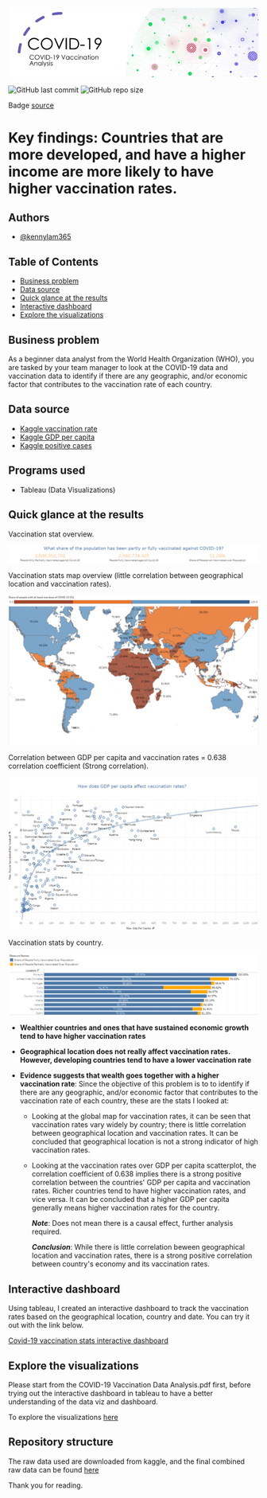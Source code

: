 ![banner](assets/banner.png)

![GitHub last commit](https://img.shields.io/github/last-commit/kennylam365/COVID-19-Vaccination-Analysis)
![GitHub repo size](https://img.shields.io/github/repo-size/kennylam365/COVID-19-Vaccination-Analysis)

Badge [source](https://shields.io/)

# Key findings: Countries that are more developed, and have a higher income are more likely to have higher vaccination rates.


## Authors

- [@kennylam365](https://www.github.com/kennylam365)

## Table of Contents

  - [Business problem](#business-problem)
  - [Data source](#data-source)
  - [Quick glance at the results](#quick-glance-at-the-results)
  - [Interactive dashboard](#interactive-dashboard)
  - [Explore the visualizations](#explore-the-visualizations)


## Business problem

As a beginner data analyst from the World Health Organization (WHO), you are tasked by your team manager to look at the COVID-19 data and vaccination data to identify if there are any geographic, and/or economic factor that contributes to the vaccination rate of each country.

## Data source

- [Kaggle vaccination rate](https://www.kaggle.com/datasets/gpreda/covid-world-vaccination-progress)
- [Kaggle GDP per capita](https://www.kaggle.com/datasets/zgrcemta/world-gdpgdp-gdp-per-capita-and-annual-growths)
- [Kaggle positive cases](https://www.kaggle.com/datasets/georgesaavedra/covid19-dataset)


## Programs used

- Tableau (Data Visualizations)


## Quick glance at the results

Vaccination stat overview.

![Stats on vaccination](assets/vaccination_stats.png)

Vaccination stats map overview (little correlation between geographical location and vaccination rates).

![Vaccination stats map](assets/vaccination_map.png)

Correlation between GDP per capita and vaccination rates = 0.638 correlation coefficient (Strong correlation).

![GDP vs Vaccination rates](assets/GDP.png)

Vaccination stats by country.

![Share of people vaccinated over pop](assets/vaccinated_pop.png)



- **Wealthier countries and ones that have sustained economic growth tend to have higher vaccination rates**
- **Geographical location does not really affect vaccination rates. However, developing countries tend to have a lower vaccination rate**
- **Evidence suggests that wealth goes together with a higher vaccination rate**:
  Since the objective of this problem is to to identify if there are any geographic, and/or economic factor that contributes to the vaccination rate of each country, these are the stats I looked at:

  - Looking at the global map for vaccination rates, it can be seen that vaccination rates vary widely by country; there is little correlation between geographical location and vaccination rates. It can be concluded that geographical location is not a strong indicator of high vaccination rates.

  - Looking at the vaccination rates over GDP per capita scatterplot, the correlation coefficient of 0.638 implies there is a strong positive correlation between the countries' GDP per capita and vaccination rates. Richer countries tend to have higher vaccination rates, and vice versa. It can be concluded that a higher GDP per capita generally means higher vaccination rates for the country.

    ***Note***: Does not mean there is a causal effect, further analysis required.

    ***Conclusion***: While there is little correlation beween geographical location and vaccination rates, there is a strong positive correlation between country's economy and its vaccination rates.


## Interactive dashboard

Using tableau, I created an interactive dashboard to track the vaccination rates based on the geographical location, country and date. You can try it out with the link below.

[Covid-19 vaccination stats interactive dashboard](https://public.tableau.com/views/Covid-19_16770391519370/GlobalVaccineTracker_1?:language=en-US&:display_count=n&:origin=viz_share_link)


## Explore the visualizations

Please start from the COVID-19 Vaccination Data Analysis.pdf first, before trying out the interactive dashboard in tableau to have a better understanding of the data viz and dashboard.

To explore the visualizations [here](https://github.com/kennylam365/COVID-19-Vaccination-Analysis/blob/main/Covid-19.twbx)
## Repository structure

The raw data used are downloaded from kaggle, and the final combined raw data can be found [here](https://public.tableau.com/views/Covid-19_16770391519370/GlobalVaccineTracker_1?:language=en-US&publish=yes&:display_count=n&:origin=viz_share_link)

Thank you for reading.
